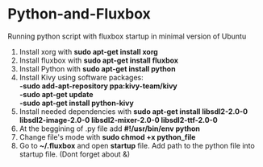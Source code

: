 # Python-and-Fluxbox
Running python script with fluxbox startup in minimal version of Ubuntu

1. Install xorg with **sudo apt-get install xorg**  
2. Install fluxbox with **sudo apt-get install fluxbox**  
3. Install Python with **sudo apt-get install python**  
4. Install Kivy using software packages:  
  **-sudo add-apt-repository ppa:kivy-team/kivy**  
  **-sudo apt-get update**  
  **-sudo apt-get install python-kivy**   
5. Install needed dependencies with **sudo apt-get install libsdl2-2.0-0 libsdl2-image-2.0-0 libsdl2-mixer-2.0-0 libsdl2-ttf-2.0-0** 
6. At the beggining of .py file add **#!/usr/bin/env python**  
7. Change file's mode with **sudo chmod +x python_file**  
8. Go to **~/.fluxbox** and open **startup** file. Add path to the python file into startup file. (Dont forget about &)
